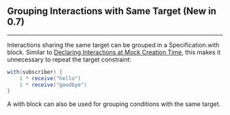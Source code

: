 ## Grouping Interactions with Same Target (New in 0.7)
---

Interactions sharing the same target can be grouped in a Specification.with block. Similar to [Declaring Interactions at Mock Creation Time](./DeclaringInteractions-at-MockCreationTime.md), this makes it unnecessary to repeat the target constraint:

```groovy
with(subscriber) {
    1 * receive("hello")
    1 * receive("goodbye")
}
```

A with block can also be used for grouping conditions with the same target.
